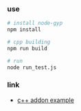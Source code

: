 
### use

```sh
# install node-gyp
npm install

# cpp building
npm run build

# run
node run_test.js

```

### link

 + [c++ addon example](https://nodejs.org/api/addons.html#addons_addon_examples)
